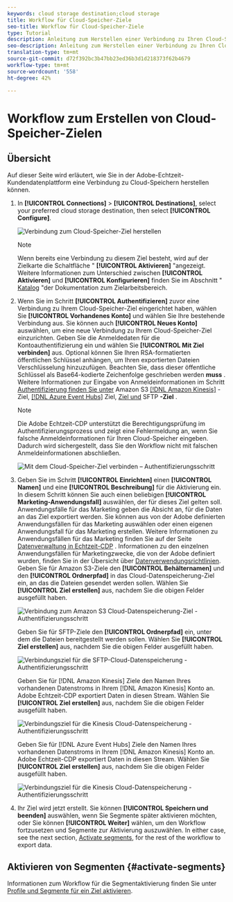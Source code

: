 ```yaml
---
keywords: cloud storage destination;cloud storage
title: Workflow für Cloud-Speicher-Ziele
seo-title: Workflow für Cloud-Speicher-Ziele
type: Tutorial
description: Anleitung zum Herstellen einer Verbindung zu Ihren Cloud-Speichern
seo-description: Anleitung zum Herstellen einer Verbindung zu Ihren Cloud-Speichern
translation-type: tm+mt
source-git-commit: d72f392bc3b47bb23ed36b3d1d218373f62b4679
workflow-type: tm+mt
source-wordcount: '558'
ht-degree: 42%

---
```



# Workflow zum Erstellen von Cloud-Speicher-Zielen

## Übersicht

Auf dieser Seite wird erläutert, wie Sie in der Adobe-Echtzeit-Kundendatenplattform eine Verbindung zu Cloud-Speichern herstellen können.

1. In **[!UICONTROL Connections]** > **[!UICONTROL Destinations]**, select your preferred cloud storage destination, then select **[!UICONTROL Configure]**.

   ![Verbindung zum Cloud-Speicher-Ziel herstellen](./assets/connect-cloud-destination.png)

   >[!NOTE]
   >
   >Wenn bereits eine Verbindung zu diesem Ziel besteht, wird auf der Zielkarte die Schaltfläche &quot; **[!UICONTROL Aktivieren]** &quot;angezeigt. Weitere Informationen zum Unterschied zwischen **[!UICONTROL Aktivieren]** und **[!UICONTROL Konfigurieren]** finden Sie im Abschnitt &quot; [Katalog](/help/rtcdp/destinations/destinations-workspace.md#catalog) &quot;der Dokumentation zum Zielarbeitsbereich.

2. Wenn Sie im Schritt **[!UICONTROL Authentifizieren]** zuvor eine Verbindung zu Ihrem Cloud-Speicher-Ziel eingerichtet haben, wählen Sie **[!UICONTROL Vorhandenes Konto]** und wählen Sie Ihre bestehende Verbindung aus. Sie können auch **[!UICONTROL Neues Konto]** auswählen, um eine neue Verbindung zu Ihrem Cloud-Speicher-Ziel einzurichten. Geben Sie die Anmeldedaten für die Kontoauthentifizierung ein und wählen Sie **[!UICONTROL Mit Ziel verbinden]** aus. Optional können Sie Ihren RSA-formatierten öffentlichen Schlüssel anhängen, um Ihren exportierten Dateien Verschlüsselung hinzuzufügen. Beachten Sie, dass dieser öffentliche Schlüssel als Base64-kodierte Zeichenfolge geschrieben werden **muss** . <br> Weitere Informationen zur Eingabe von Anmeldeinformationen im Schritt [Authentifizierung finden Sie unter](/help/rtcdp/destinations/amazon-s3-destination.md) Amazon S3 [[!DNL Amazon Kinesis]](/help/rtcdp/destinations/amazon-kinesis-destination.md) -Ziel, [[!DNL Azure Event Hubs]](/help/rtcdp/destinations/azure-event-hubs-destination.md) Ziel, [Ziel und](/help/rtcdp/destinations/sftp-destination.md) SFTP **-Ziel** .

   >[!NOTE]
   >
   >Die Adobe Echtzeit-CDP unterstützt die Berechtigungsprüfung im Authentifizierungsprozess und zeigt eine Fehlermeldung an, wenn Sie falsche Anmeldeinformationen für Ihren Cloud-Speicher eingeben. Dadurch wird sichergestellt, dass Sie den Workflow nicht mit falschen Anmeldeinformationen abschließen.

   ![Mit dem Cloud-Speicher-Ziel verbinden – Authentifizierungsschritt](./assets/csdw/destination-account.png)

3. Geben Sie im Schritt **[!UICONTROL Einrichten]** einen **[!UICONTROL Namen]** und eine **[!UICONTROL Beschreibung]** für die Aktivierung ein. <br>
In diesem Schritt können Sie auch einen beliebigen **[!UICONTROL Marketing-Anwendungsfall]** auswählen, der für dieses Ziel gelten soll. Anwendungsfälle für das Marketing geben die Absicht an, für die Daten an das Ziel exportiert werden. Sie können aus von der Adobe definierten Anwendungsfällen für das Marketing auswählen oder einen eigenen Anwendungsfall für das Marketing erstellen. Weitere Informationen zu Anwendungsfällen für das Marketing finden Sie auf der Seite [Datenverwaltung in Echtzeit-CDP](/help/rtcdp/privacy/data-governance-overview.md#destinations) . Informationen zu den einzelnen Anwendungsfällen für Marketingzwecke, die von der Adobe definiert wurden, finden Sie in der Übersicht über [Datenverwendungsrichtlinien](/help/data-governance/policies/overview.md#core-actions). <br>
Geben Sie für Amazon S3-Ziele den **[!UICONTROL Behälternamen]** und den **[!UICONTROL Ordnerpfad]** in das Cloud-Datenspeicherung-Ziel ein, an das die Dateien gesendet werden sollen. Wählen Sie **[!UICONTROL Ziel erstellen]** aus, nachdem Sie die obigen Felder ausgefüllt haben.

   ![Verbindung zum Amazon S3 Cloud-Datenspeicherung-Ziel - Authentifizierungsschritt](./assets/amazon-s3-setup-step.png)

   Geben Sie für SFTP-Ziele den **[!UICONTROL Ordnerpfad]** ein, unter dem die Dateien bereitgestellt werden sollen. Wählen Sie **[!UICONTROL Ziel erstellen]** aus, nachdem Sie die obigen Felder ausgefüllt haben.

   ![Verbindungsziel für die SFTP-Cloud-Datenspeicherung - Authentifizierungsschritt](./assets/sftp-destinations-setup-step.png)

   Geben Sie für [!DNL Amazon Kinesis] Ziele den Namen Ihres vorhandenen Datenstroms in Ihrem [!DNL Amazon Kinesis] Konto an. Adobe Echtzeit-CDP exportiert Daten in diesen Stream. Wählen Sie **[!UICONTROL Ziel erstellen]** aus, nachdem Sie die obigen Felder ausgefüllt haben.

   ![Verbindungsziel für die Kinesis Cloud-Datenspeicherung - Authentifizierungsschritt](./assets/kinesis-destinations-setup-step.png)

   Geben Sie für [!DNL Azure Event Hubs] Ziele den Namen Ihres vorhandenen Datenstroms in Ihrem [!DNL Amazon Kinesis] Konto an. Adobe Echtzeit-CDP exportiert Daten in diesen Stream. Wählen Sie **[!UICONTROL Ziel erstellen]** aus, nachdem Sie die obigen Felder ausgefüllt haben.

   ![Verbindungsziel für die Kinesis Cloud-Datenspeicherung - Authentifizierungsschritt](./assets/eventhubs-destinations-setup-step.png)

4. Ihr Ziel wird jetzt erstellt. Sie können **[!UICONTROL Speichern und beenden]** auswählen, wenn Sie Segmente später aktivieren möchten, oder Sie können **[!UICONTROL Weiter]** wählen, um den Workflow fortzusetzen und Segmente zur Aktivierung auszuwählen. In either case, see the next section, [Activate segments](#activate-segments), for the rest of the workflow to export data.

## Aktivieren von Segmenten {#activate-segments}

Informationen zum Workflow für die Segmentaktivierung finden Sie unter [Profile und Segmente für ein Ziel aktivieren](/help/rtcdp/destinations/activate-destinations.md).